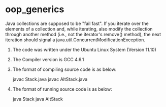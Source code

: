 oop_generics
============

Java collections are supposed to be "fail fast". If you iterate over the elements of a collection and, while iterating, also modify the collection through another method (i.e., not the iterator's remove() method), the next iteration should signal a java.util.ConcurrentModificationException.


1. The code was written under the Ubuntu Linux System (Version 11.10)
2. The Compiler version is GCC 4.6.1
3. The format of compiling source code is as below:

    javac Stack.java
    javac AltStack.java

4. The format of running source code is as below:

    java Stack
    java AltStack
